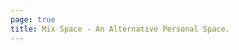 ```yaml
---
page: true
title: Mix Space - An Alternative Personal Space.
---
```


<script setup>
import Home from './.vitepress/theme/components/Home.vue'
</script>

<Home />

